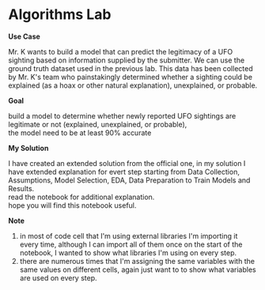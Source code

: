 # Algorithms Lab

**Use Case**

Mr. K wants to build a model that can predict the legitimacy of a UFO sighting based on information supplied by the submitter. 
We can use the ground truth dataset used in the previous lab. This data has been collected by Mr. K's team who painstakingly determined whether a sighting could be explained (as a hoax or other natural explanation), unexplained, or probable.

**Goal**

build a model to determine whether newly reported UFO sightings are legitimate or not (explained, unexplained, or probable), <br>the model need to be at least 90% accurate

**My Solution**

I have created an extended solution from the official one, in my solution I have extended explanation for evert step starting from Data Collection, Assumptions, Model Selection, EDA, Data Preparation to Train Models and Results.<br>
read the notebook for additional explanation.<br>
hope you will find this notebook useful.<br>

**Note**

1. in most of code cell that I'm using external libraries I'm importing it every time, although I can import all of them once on the start of the notebook, I wanted to show what libraries I'm using on every step.
2. there are numerous times that I'm assigning the same variables with the same values on different cells, again just want to to show what variables are used on every step.
